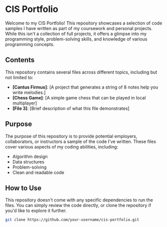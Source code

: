 # CIS Portfolio

Welcome to my CIS Portfolio! This repository showcases a selection of code samples I have written as part of my coursework and personal projects. While this isn't a collection of full projects, it offers a glimpse into my programming style, problem-solving skills, and knowledge of various programming concepts.

## Contents

This repository contains several files across different topics, including but not limited to:

- **[Cantus Firmus]**: [A project that generates a string of 8 notes help you write melodies.]
- **[Chess Game]**: [A simple game chess that can be played in local multiplayer]
- **[File 3]**: [Brief description of what this file demonstrates]

## Purpose

The purpose of this repository is to provide potential employers, collaborators, or instructors a sample of the code I've written. These files cover various aspects of my coding abilities, including:

- Algorithm design
- Data structures
- Problem-solving
- Clean and readable code

## How to Use

This repository doesn't come with any specific dependencies to run the files. You can simply review the code directly, or clone the repository if you'd like to explore it further.

```bash
git clone https://github.com/your-username/cis-portfolio.git
